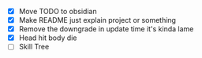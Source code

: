 - [x] Move TODO to obsidian
- [x] Make README just explain project or something
- [x] Remove the downgrade in update time it's kinda lame
- [x] Head hit body die
- [ ] Skill Tree